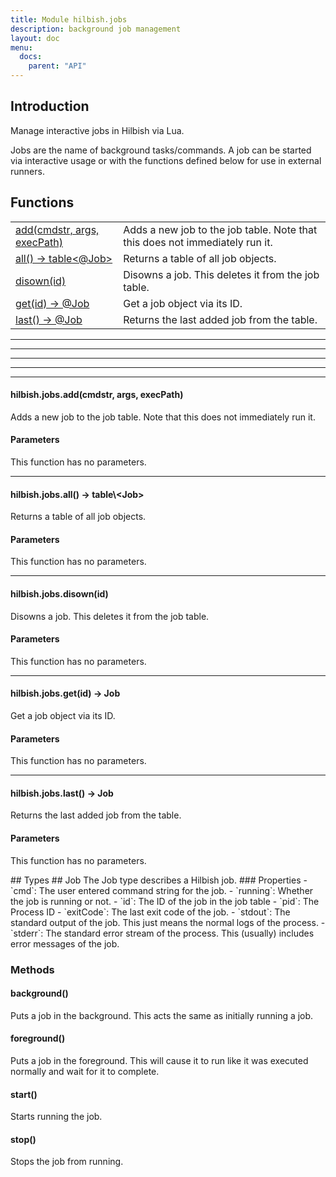 ```yaml
---
title: Module hilbish.jobs
description: background job management
layout: doc
menu:
  docs:
    parent: "API"
---
```


## Introduction

Manage interactive jobs in Hilbish via Lua.

Jobs are the name of background tasks/commands. A job can be started via
interactive usage or with the functions defined below for use in external runners.

## Functions
|||
|----|----|
|<a href="#jobs.add">add(cmdstr, args, execPath)</a>|Adds a new job to the job table. Note that this does not immediately run it.|
|<a href="#jobs.all">all() -> table<@Job></a>|Returns a table of all job objects.|
|<a href="#jobs.disown">disown(id)</a>|Disowns a job. This deletes it from the job table.|
|<a href="#jobs.get">get(id) -> @Job</a>|Get a job object via its ID.|
|<a href="#jobs.last">last() -> @Job</a>|Returns the last added job from the table.|

<hr><div id='jobs.background'><hr><div id='jobs.foreground'><hr><div id='jobs.start'><hr><div id='jobs.stop'><hr><div id='jobs.add'>
<h4 class='heading'>
hilbish.jobs.add(cmdstr, args, execPath)
<a href="#jobs.add" class='heading-link'>
	<i class="fas fa-paperclip"></i>
</a>
</h4>

Adds a new job to the job table. Note that this does not immediately run it.
#### Parameters
This function has no parameters.  
</div><hr><div id='jobs.all'>
<h4 class='heading'>
hilbish.jobs.all() -> table\<<a href="/Hilbish/docs/api/hilbish/hilbish.jobs/#job" style="text-decoration: none;" id="lol">Job</a>>
<a href="#jobs.all" class='heading-link'>
	<i class="fas fa-paperclip"></i>
</a>
</h4>

Returns a table of all job objects.
#### Parameters
This function has no parameters.  
</div><hr><div id='jobs.disown'>
<h4 class='heading'>
hilbish.jobs.disown(id)
<a href="#jobs.disown" class='heading-link'>
	<i class="fas fa-paperclip"></i>
</a>
</h4>

Disowns a job. This deletes it from the job table.
#### Parameters
This function has no parameters.  
</div><hr><div id='jobs.get'>
<h4 class='heading'>
hilbish.jobs.get(id) -> <a href="/Hilbish/docs/api/hilbish/hilbish.jobs/#job" style="text-decoration: none;" id="lol">Job</a>
<a href="#jobs.get" class='heading-link'>
	<i class="fas fa-paperclip"></i>
</a>
</h4>

Get a job object via its ID.
#### Parameters
This function has no parameters.  
</div><hr><div id='jobs.last'>
<h4 class='heading'>
hilbish.jobs.last() -> <a href="/Hilbish/docs/api/hilbish/hilbish.jobs/#job" style="text-decoration: none;" id="lol">Job</a>
<a href="#jobs.last" class='heading-link'>
	<i class="fas fa-paperclip"></i>
</a>
</h4>

Returns the last added job from the table.
#### Parameters
This function has no parameters.  
</div>## Types
## Job
The Job type describes a Hilbish job.
### Properties
- `cmd`: The user entered command string for the job.
- `running`: Whether the job is running or not.
- `id`: The ID of the job in the job table
- `pid`: The Process ID
- `exitCode`: The last exit code of the job.
- `stdout`: The standard output of the job. This just means the normal logs of the process.
- `stderr`: The standard error stream of the process. This (usually) includes error messages of the job.

### Methods
#### background()
Puts a job in the background. This acts the same as initially running a job.

#### foreground()
Puts a job in the foreground. This will cause it to run like it was
executed normally and wait for it to complete.

#### start()
Starts running the job.

#### stop()
Stops the job from running.

